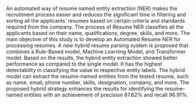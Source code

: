 An automated way of resume named entity extraction (NER) makes the recruitment process easier and reduces the significant time in filtering and sorting all the
applicants’ resumes based on certain criteria and standards required from the company. The process of Resume NER classifies all the applicants based on their name,
qualifications, degree, skills, and more. The main objective of this study is to develop an Automated Resume NER for processing resumes. A new hybrid resume parsing system is proposed that combines a Rule-Based model, Machine Learning Model, and Transformer model. Based on the results, the hybrid entity extraction showed better performance as compared to the
single model. It has the highest detectability in classifying the value to respective entity labels. The hybrid model can extract the resume-named entities from the tested resume, such as name, email, phone number, skills, designation, company, and more. The proposed hybrid strategy enhances the results for identifying the resume-named entities with an achievement of precision 87.62% and recall 96.91%.
